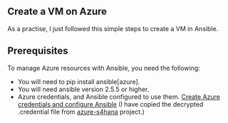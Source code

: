 ## Create a VM on Azure

As a practise, I just followed this simple steps to create a VM in Ansible.

## Prerequisites

To manage Azure resources with Ansible, you need the following:

* You will need to pip install ansible[azure].
* You will need ansible version 2.5.5 or higher.
* Azure credentials, and Ansible configured to use them.
  [Create Azure credentials and configure Ansible](https://docs.microsoft.com/en-us/azure/virtual-machines/linux/ansible-install-configure#create-azure-credentials)
  (I have copied the decrypted .credential file from [azure-s4hana](https://github.com/Centiq/azure-s4hana) project.)
